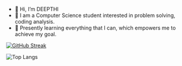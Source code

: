 - 👋 Hi, I’m DEEPTHI
- 👀 I am a Computer Science student interested in problem solving, coding analysis.
- 🌱 Presently learning everything that I can, which empowers me to achieve my goal.

<!---
deepthiinduri/deepthiinduri is a ✨ special ✨ repository because its `README.md` (this file) appears on your GitHub profile.
You can click the Preview link to take a look at your changes.
--->

[![GitHub Streak](https://github-readme-streak-stats.herokuapp.com/?user=deepthiinduri)](https://git.io/streak-stats)


![Top Langs](https://github-readme-stats.vercel.app/api/top-langs/?username=deepthiinduri&layout=compact&hide_border=true)



